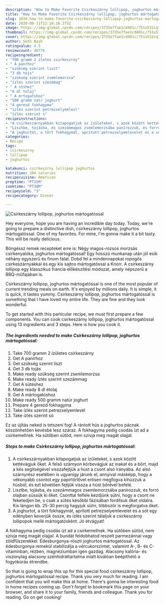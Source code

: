 ```yaml
---
description: "How to Make Favorite Csirkeszárny lollipop, joghurtos mártogatóssal"
title: "How to Make Favorite Csirkeszárny lollipop, joghurtos mártogatóssal"
slug: 1034-how-to-make-favorite-csirkeszarny-lollipop-joghurtos-martogatossal
date: 2020-06-11T12:10:16.275Z
image: https://img-global.cpcdn.com/recipes/3735e7fae1cd401c/751x532cq70/csirkeszarny-lollipop-joghurtos-martogatossal-recept-foto.jpg
thumbnail: https://img-global.cpcdn.com/recipes/3735e7fae1cd401c/751x532cq70/csirkeszarny-lollipop-joghurtos-martogatossal-recept-foto.jpg
cover: https://img-global.cpcdn.com/recipes/3735e7fae1cd401c/751x532cq70/csirkeszarny-lollipop-joghurtos-martogatossal-recept-foto.jpg
author: Seth Nash
ratingvalue: 4.5
reviewcount: 40776
recipeingredient:
- "700 gramm 2 zletes csirkeszrny"
- " A panrhoz"
- "szükség szerint liszt"
- "3 db tojs"
- "szükség szerint zsemlemorzsa"
- "ízlés szerint szezmmag"
- " A stshez"
- "8 dl tolaj"
- " A mrtogatshoz"
- "500 gramm natr joghurt"
- "4 gerezd fokhagyma"
- "ízlés szerint petrezselyemlevl"
- "ízlés szerint s"
recipeinstructions:
- "A csirkeszárnyakban kitapogatjuk az ízületeket, s azok között kettévágjuk őket. A felső szárnyon körbevágjuk az inakat és a bőrt, majd a kés segítségével visszafejtjük a húst a csont alsó irányába. Az alsó szárnyrész esetében is ugyanígy járunk el, annyival másképp, hogy a vékonyabb csontot egy papírtörlővel erősen megfogva kihúzzuk a húsból, és ezt követően fejtjük vissza a húst bőrével befelé."
- "Lisztbe, tojásba, és szezámmagos zsemlemorzsába panírozzuk, és forró olajban süssük ki őket. Csonttal felfele kezdjünk sütni, hogy a csont ne feketedjen be, s csak a sütés későbbi fázisában fordítsuk őket oldalra. Kis lángon kb. 25-30 percig hagyjuk sülni, többször is megforgatva őket."
- "A joghurtot, a tört fokhagymát, aprított petrezselyemlevelet és a sót egy edényben keverjük össze, és ízlés szerint tálaljuk a csirkeszárny lollipopok mellé mártogatósként. Jó étvágyat!"
categories:
- Recipe
tags:
- csirkeszrny
- lollipop
- joghurtos

katakunci: csirkeszrny lollipop joghurtos 
nutrition: 104 calories
recipecuisine: American
preptime: "PT15M"
cooktime: "PT38M"
recipeyield: "3"
recipecategory: Dinner

---
```



![Csirkeszárny lollipop, joghurtos mártogatóssal](https://img-global.cpcdn.com/recipes/3735e7fae1cd401c/751x532cq70/csirkeszarny-lollipop-joghurtos-martogatossal-recept-foto.jpg)

Hey everyone, hope you are having an incredible day today. Today, we're going to prepare a distinctive dish, csirkeszárny lollipop, joghurtos mártogatóssal. One of my favorites. For mine, I'm gonna make it a bit tasty. This will be really delicious.

Böngéssz remek recepteket erre is: Négy magos-rozsos morzsás csirkenyalóka, joghurtos mártogatóssal! Egy hosszú munkanap után jól esik néhány egyszerű és finom falat. Dobd fel a mindennapokat ropogós csirkeszárnyakkal és egy kis sajtos mártogatóssal a Knorr. A csirkeszárny lollipop egy klasszikus francia előkészítési módozat, amely népszerű a BBQ-műfajában is.

Csirkeszárny lollipop, joghurtos mártogatóssal is one of the most popular of current trending meals on earth. It's enjoyed by millions daily. It is simple, it is quick, it tastes yummy. Csirkeszárny lollipop, joghurtos mártogatóssal is something that I have loved my entire life. They are fine and they look wonderful.


To get started with this particular recipe, we must first prepare a few components. You can cook csirkeszárny lollipop, joghurtos mártogatóssal using 13 ingredients and 3 steps. Here is how you cook it.

<!--inarticleads1-->

##### The ingredients needed to make Csirkeszárny lollipop, joghurtos mártogatóssal:

1. Take 700 gramm 2 ízületes csirkeszárny
1. Get  A panírhoz
1. Get szükség szerint liszt
1. Get 3 db tojás
1. Make ready szükség szerint zsemlemorzsa
1. Make ready ízlés szerint szezámmag
1. Get  A sütéshez
1. Make ready 8 dl étolaj
1. Get  A mártogatóshoz
1. Make ready 500 gramm natúr joghurt
1. Prepare 4 gerezd fokhagyma
1. Take ízlés szerint petrezselyemlevél
1. Take ízlés szerint só


Ez az újítás neked is tetszeni fog! A rántott hús a joghurtos pácnak köszönhetően kevésbé lesz száraz. A fokhagyma pedig csodás ízt ad a csirkemellnek. Ha sütőben sütöd, nem szívja meg magát olajjal. 

<!--inarticleads2-->

##### Steps to make Csirkeszárny lollipop, joghurtos mártogatóssal:

1. A csirkeszárnyakban kitapogatjuk az ízületeket, s azok között kettévágjuk őket. A felső szárnyon körbevágjuk az inakat és a bőrt, majd a kés segítségével visszafejtjük a húst a csont alsó irányába. Az alsó szárnyrész esetében is ugyanígy járunk el, annyival másképp, hogy a vékonyabb csontot egy papírtörlővel erősen megfogva kihúzzuk a húsból, és ezt követően fejtjük vissza a húst bőrével befelé.
1. Lisztbe, tojásba, és szezámmagos zsemlemorzsába panírozzuk, és forró olajban süssük ki őket. Csonttal felfele kezdjünk sütni, hogy a csont ne feketedjen be, s csak a sütés későbbi fázisában fordítsuk őket oldalra. Kis lángon kb. 25-30 percig hagyjuk sülni, többször is megforgatva őket.
1. A joghurtot, a tört fokhagymát, aprított petrezselyemlevelet és a sót egy edényben keverjük össze, és ízlés szerint tálaljuk a csirkeszárny lollipopok mellé mártogatósként. Jó étvágyat!


A fokhagyma pedig csodás ízt ad a csirkemellnek. Ha sütőben sütöd, nem szívja meg magát olajjal. A bundát feldobhatod reszelt parmezánnal vagy zöldfűszerekkel. Édesburgonya-röszti joghurtos mártogatóssal. Az édesburgonya remekül stabilizálja a vércukorszintet, valamint A-, B- és C-vitaminban, rézben, magnéziumban igen gazdag. Alacsony kalória- és viszonylag alacsony szénhidráttartalma miatt kiválóan beépíthető a fogyókúrás étrendbe. 

So that is going to wrap this up for this special food csirkeszárny lollipop, joghurtos mártogatóssal recipe. Thank you very much for reading. I am confident that you will make this at home. There's gonna be interesting food in home recipes coming up. Don't forget to bookmark this page on your browser, and share it to your family, friends and colleague. Thank you for reading. Go on get cooking!
